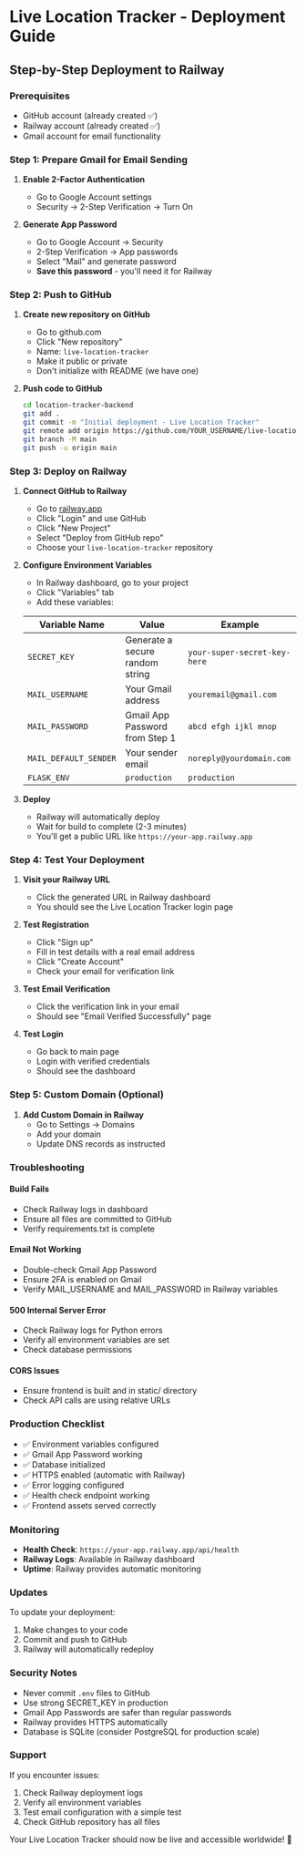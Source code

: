 # Live Location Tracker - Deployment Guide

## Step-by-Step Deployment to Railway

### Prerequisites
- GitHub account (already created ✅)
- Railway account (already created ✅)
- Gmail account for email functionality

### Step 1: Prepare Gmail for Email Sending

1. **Enable 2-Factor Authentication**
   - Go to Google Account settings
   - Security → 2-Step Verification → Turn On

2. **Generate App Password**
   - Go to Google Account → Security
   - 2-Step Verification → App passwords
   - Select "Mail" and generate password
   - **Save this password** - you'll need it for Railway

### Step 2: Push to GitHub

1. **Create new repository on GitHub**
   - Go to github.com
   - Click "New repository"
   - Name: `live-location-tracker`
   - Make it public or private
   - Don't initialize with README (we have one)

2. **Push code to GitHub**
   ```bash
   cd location-tracker-backend
   git add .
   git commit -m "Initial deployment - Live Location Tracker"
   git remote add origin https://github.com/YOUR_USERNAME/live-location-tracker.git
   git branch -M main
   git push -u origin main
   ```

### Step 3: Deploy on Railway

1. **Connect GitHub to Railway**
   - Go to [railway.app](https://railway.app)
   - Click "Login" and use GitHub
   - Click "New Project"
   - Select "Deploy from GitHub repo"
   - Choose your `live-location-tracker` repository

2. **Configure Environment Variables**
   - In Railway dashboard, go to your project
   - Click "Variables" tab
   - Add these variables:

   | Variable Name | Value | Example |
   |---------------|-------|---------|
   | `SECRET_KEY` | Generate a secure random string | `your-super-secret-key-here` |
   | `MAIL_USERNAME` | Your Gmail address | `youremail@gmail.com` |
   | `MAIL_PASSWORD` | Gmail App Password from Step 1 | `abcd efgh ijkl mnop` |
   | `MAIL_DEFAULT_SENDER` | Your sender email | `noreply@yourdomain.com` |
   | `FLASK_ENV` | `production` | `production` |

3. **Deploy**
   - Railway will automatically deploy
   - Wait for build to complete (2-3 minutes)
   - You'll get a public URL like `https://your-app.railway.app`

### Step 4: Test Your Deployment

1. **Visit your Railway URL**
   - Click the generated URL in Railway dashboard
   - You should see the Live Location Tracker login page

2. **Test Registration**
   - Click "Sign up"
   - Fill in test details with a real email address
   - Click "Create Account"
   - Check your email for verification link

3. **Test Email Verification**
   - Click the verification link in your email
   - Should see "Email Verified Successfully" page

4. **Test Login**
   - Go back to main page
   - Login with verified credentials
   - Should see the dashboard

### Step 5: Custom Domain (Optional)

1. **Add Custom Domain in Railway**
   - Go to Settings → Domains
   - Add your domain
   - Update DNS records as instructed

### Troubleshooting

#### Build Fails
- Check Railway logs in dashboard
- Ensure all files are committed to GitHub
- Verify requirements.txt is complete

#### Email Not Working
- Double-check Gmail App Password
- Ensure 2FA is enabled on Gmail
- Verify MAIL_USERNAME and MAIL_PASSWORD in Railway variables

#### 500 Internal Server Error
- Check Railway logs for Python errors
- Verify all environment variables are set
- Check database permissions

#### CORS Issues
- Ensure frontend is built and in static/ directory
- Check API calls are using relative URLs

### Production Checklist

- ✅ Environment variables configured
- ✅ Gmail App Password working
- ✅ Database initialized
- ✅ HTTPS enabled (automatic with Railway)
- ✅ Error logging configured
- ✅ Health check endpoint working
- ✅ Frontend assets served correctly

### Monitoring

- **Health Check**: `https://your-app.railway.app/api/health`
- **Railway Logs**: Available in Railway dashboard
- **Uptime**: Railway provides automatic monitoring

### Updates

To update your deployment:
1. Make changes to your code
2. Commit and push to GitHub
3. Railway will automatically redeploy

### Security Notes

- Never commit `.env` files to GitHub
- Use strong SECRET_KEY in production
- Gmail App Passwords are safer than regular passwords
- Railway provides HTTPS automatically
- Database is SQLite (consider PostgreSQL for production scale)

### Support

If you encounter issues:
1. Check Railway deployment logs
2. Verify all environment variables
3. Test email configuration with a simple test
4. Check GitHub repository has all files

Your Live Location Tracker should now be live and accessible worldwide! 🚀

